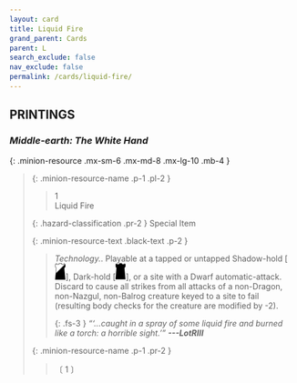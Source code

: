 ```yaml
---
layout: card
title: Liquid Fire
grand_parent: Cards
parent: L
search_exclude: false
nav_exclude: false
permalink: /cards/liquid-fire/
---
```


## PRINTINGS


### _Middle-earth: The White Hand_

{: .minion-resource .mx-sm-6 .mx-md-8 .mx-lg-10 .mb-4 }
> {: .minion-resource-name .p-1 .pl-2 }
> > <div class="hazard-mp">1</div>
> > <div class="card-name">Liquid Fire</div>
>
> {: .hazard-classification .pr-2 }
> Special Item
>
> {: .minion-resource-text .black-text .p-2 }
> > _Technology._. Playable at a tapped or untapped Shadow-hold \[![](/assets/images/shadow-hold.svg)], Dark-hold \[![](/assets/images/dark-hold.svg)], or a site with a Dwarf automatic-attack. Discard to cause all strikes from all attacks of a non-Dragon, non-Nazgul, non-Balrog creature keyed to a site to fail (resulting body checks for the creature are modified by -2). 
> > 
> > {: .fs-3 } 
> > _“‘...caught in a spray of some liquid fire and burned like a torch: a horrible sight.’”_ ***---&#65279;LotRIII*** 
> 
> {: .minion-resource-name .p-1 .pr-2 }
> > <div class="card-shield"></div>
> > <div class="card-corruption-white">〔 1 〕</div>
